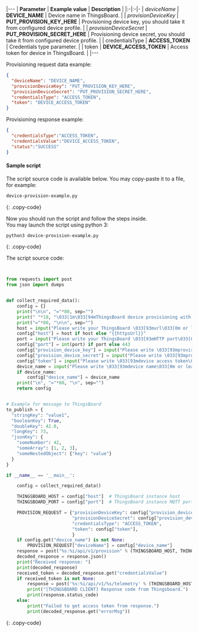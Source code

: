 |---
| **Parameter**             | **Example value**                            | **Description**                                                                |
|:-|:-|-
| *deviceName*              | **DEVICE_NAME**                              | Device name in ThingsBoard.                                                    |
| *provisionDeviceKey*      | **PUT_PROVISION_KEY_HERE**                   | Provisioning device key, you should take it from configured device profile.    |
| *provisionDeviceSecret*   | **PUT_PROVISION_SECRET_HERE**                | Provisioning device secret, you should take it from configured device profile. | 
| credentialsType           | **ACCESS_TOKEN**                             | Credentials type parameter.                                                    |
| token                     | **DEVICE_ACCESS_TOKEN**                      | Access token for device in ThingsBoard.                                        |
|---

Provisioning request data example:
 
```json
{
  "deviceName": "DEVICE_NAME",
  "provisionDeviceKey": "PUT_PROVISION_KEY_HERE",
  "provisionDeviceSecret": "PUT_PROVISION_SECRET_HERE",
  "credentialsType": "ACCESS_TOKEN",
  "token": "DEVICE_ACCESS_TOKEN"
}
```

Provisioning response example:

```json
{
  "credentialsType":"ACCESS_TOKEN",
  "credentialsValue":"DEVICE_ACCESS_TOKEN",
  "status":"SUCCESS"
}
```

#### Sample script

The script source code is available below. You may copy-paste it to a file, for example:

```bash
device-provision-example.py
```
{: .copy-code}

Now you should run the script and follow the steps inside.  
You may launch the script using python 3:  

```bash 
python3 device-provision-example.py
```
{: .copy-code}

The script source code: 
```python


from requests import post
from json import dumps


def collect_required_data():
    config = {}
    print("\n\n", "="*80, sep="")
    print(" "*10, "\033[1m\033[94mThingsBoard device provisioning with access token authorization example script. HTTP API\033[0m", sep="")
    print("="*80, "\n\n", sep="")
    host = input("Please write your ThingsBoard \033[93murl\033[0m or leave it blank to use default ({{httpsUrl}}): ")
    config["host"] = host if host else "{{httpsUrl}}"
    port = input("Please write your ThingsBoard \033[93mHTTP port\033[0m or leave it blank to use default (443): ")
    config["port"] = int(port) if port else 443
    config["provision_device_key"] = input("Please write \033[93mprovision device key\033[0m: ")
    config["provision_device_secret"] = input("Please write \033[93mprovision device secret\033[0m: ")
    config["token"] = input("Please write \033[93mdevice access token\033[0m: ")
    device_name = input("Please write \033[93mdevice name\033[0m or leave it blank to generate: ")
    if device_name:
        config["device_name"] = device_name
    print("\n", "="*80, "\n", sep="")
    return config


# Example for message to ThingsBoard
to_publish = {
  "stringKey": "value1",
  "booleanKey": True,
  "doubleKey": 42.0,
  "longKey": 73,
  "jsonKey": {
    "someNumber": 42,
    "someArray": [1, 2, 3],
    "someNestedObject": {"key": "value"}
  }
}

if __name__ == '__main__':

    config = collect_required_data()

    THINGSBOARD_HOST = config["host"]  # ThingsBoard instance host
    THINGSBOARD_PORT = config["port"]  # ThingsBoard instance MQTT port

    PROVISION_REQUEST = {"provisionDeviceKey": config["provision_device_key"],  # Provision device key, replace this value with your value from device profile.
                         "provisionDeviceSecret": config["provision_device_secret"],  # Provision device secret, replace this value with your value from device profile.
                         "credentialsType": "ACCESS_TOKEN",
                         "token": config["token"],
                         }
    if config.get("device_name") is not None:
        PROVISION_REQUEST["deviceName"] = config["device_name"]
    response = post("%s:%i/api/v1/provision" % (THINGSBOARD_HOST, THINGSBOARD_PORT), json=PROVISION_REQUEST)
    decoded_response = response.json()
    print("Received response: ")
    print(decoded_response)
    received_token = decoded_response.get("credentialsValue")
    if received_token is not None:
        response = post('%s:%i/api/v1/%s/telemetry' % (THINGSBOARD_HOST, THINGSBOARD_PORT, received_token,), dumps(to_publish))
        print("[THINGSBOARD CLIENT] Response code from Thingsboard.")
        print(response.status_code)
    else:
        print("Failed to get access token from response.")
        print(decoded_response.get("errorMsg"))


```
{: .copy-code}


